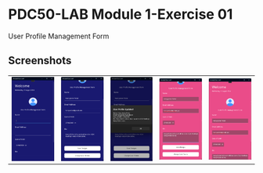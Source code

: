 # PDC50-LAB Module 1-Exercise 01
User Profile Management Form

## Screenshots

<table>
  <tr>
    <td><img src="Screenshots/Screenshot 1.png" width="300"/></td>
    <td><img src="Screenshots/Screenshot 2.png" width="300"/></td>
    <td><img src="Screenshots/Screenshot 3.png" width="300"/></td>
    <td><img src="Screenshots/Screenshot 4.png" width="300"/></td>
    <td><img src="Screenshots/Screenshot 5.png" width="300"/></td>
  </tr>
</table>
